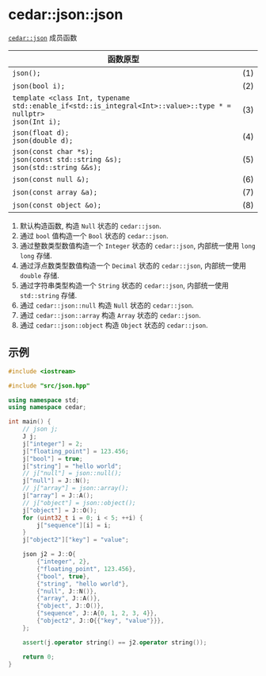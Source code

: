 # cedar::json::json

[`cedar::json`](./cedar::json.md) 成员函数

| 函数原型                                                                                                           |     |
| ------------------------------------------------------------------------------------------------------------------ | --- |
| `json();`                                                                                                          | (1) |
| `json(bool i);`                                                                                                    | (2) |
| `template <class Int, typename std::enable_if<std::is_integral<Int>::value>::type * = nullptr>`<br/>`json(Int i);` | (3) |
| `json(float d);`<br/>`json(double d);`                                                                             | (4) |
| `json(const char *s);`<br/>`json(const std::string &s);`<br/>`json(std::string &&s);`                              | (5) |
| `json(const null &);`                                                                                              | (6) |
| `json(const array &a);`                                                                                            | (7) |
| `json(const object &o);`                                                                                           | (8) |

1) 默认构造函数, 构造 `Null` 状态的 `cedar::json`.  
2) 通过 `bool` 值构造一个 `Bool` 状态的 `cedar::json`.  
3) 通过整数类型数值构造一个 `Integer` 状态的 `cedar::json`, 内部统一使用 `long long` 存储.  
4) 通过浮点数类型数值构造一个 `Decimal` 状态的 `cedar::json`, 内部统一使用 `double` 存储.  
5) 通过字符串类型构造一个 `String` 状态的 `cedar::json`, 内部统一使用 `std::string` 存储.  
6) 通过 `cedar::json::null` 构造 `Null` 状态的 `cedar::json`.  
7) 通过 `cedar::json::array` 构造 `Array` 状态的 `cedar::json`.  
8) 通过 `cedar::json::object` 构造 `Object` 状态的 `cedar::json`.  

## 示例

```cpp
#include <iostream>

#include "src/json.hpp"

using namespace std;
using namespace cedar;

int main() {
    // json j;
    J j;
    j["integer"] = 2;
    j["floating_point"] = 123.456;
    j["bool"] = true;
    j["string"] = "hello world";
    // j["null"] = json::null();
    j["null"] = J::N();
    // j["array"] = json::array();
    j["array"] = J::A();
    // j["object"] = json::object();
    j["object"] = J::O();
    for (uint32_t i = 0; i < 5; ++i) {
        j["sequence"][i] = i;
    }
    j["object2"]["key"] = "value";

    json j2 = J::O{
        {"integer", 2},
        {"floating_point", 123.456},
        {"bool", true},
        {"string", "hello world"},
        {"null", J::N()},
        {"array", J::A()},
        {"object", J::O()},
        {"sequence", J::A{0, 1, 2, 3, 4}},
        {"object2", J::O{{"key", "value"}}},
    };

    assert(j.operator string() == j2.operator string());

    return 0;
}
```

